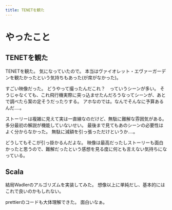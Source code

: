 ```yaml
---
title: TENETを観た
---
```


# やったこと

## TENETを観た

TENETを観た。
気になっていたので。
本当はヴァイオレット・エヴァーガーデンを観たかったという気持ちもあった(が席がなかった)。

すごい映像だった。
どうやって撮ったんだこれ？　っていうシーンが多い。
そうじゃなくても、これ飛行機実際に突っ込ませたんだろうなってシーンが、あとで調べたら案の定そうだったりする。
アホなのでは。なんでそんなに予算あるんだ‥‥。

ストーリーは複雑に見えて実は一直線なのだけど、無駄に難解な雰囲気がある。
多分最初の解説が機能していないせい。
最後まで見てもあのシーンの必要性はよく分からなかった。
無駄に減額を引っ張っただけというか‥‥。

どうしてもそこが引っ掛かるんだよな。
映像は最高だったしストーリーも面白かったと思うので、難解だったという感想を見る度に何とも言えない気持ちになっている。

## Scala

結局Wadlerのアルゴリズムを実装してみた。
想像以上に単純だし、基本的にはこれで良いのかもしれない。

prettierのコードも大体理解できた。
面白いなぁ。
